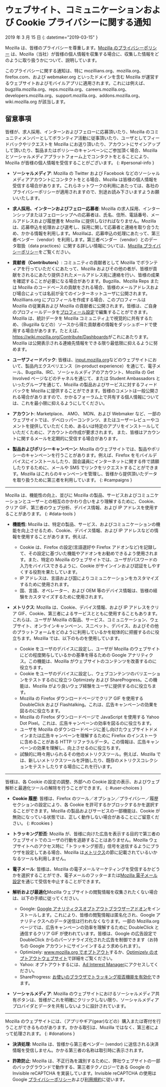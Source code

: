# ウェブサイト、コミュニケーションおよび Cookie プライバシーに関する通知

2019 年 3 月 15 日
{: datetime="2019-03-15" }

Mozilla は、皆様のプライバシーを尊重します。[Mozilla のプライバシーポリシー](https://www.mozilla.org/privacy/) は、Mozilla（当社）が皆様の個人情報を収集する場合に、収集した情報をどのように取り扱うかについて、説明しています。

このプライバシーに関する通知は、特に mozillians.org、mozilla.org、firefox.com、および webmaker.org といったドメインを含む Mozilla が運営するウェブサイトおよびモバイルアプリに適用されます。これには例えば、bugzilla.mozilla.org、reps.mozilla.org、careers.mozilla.org、developers.mozilla.org、support.mozilla.org、addons.mozilla.org、wiki.mozilla.org が該当します。

## 留意事項

皆様が、求人採用、インターンおよびフェローに応募頂いたり、Mozilla のコミュニティメンバーとしてボランティア活動に従事頂いたり、ユーザとしてフィードバックやリクエストを Mozilla にお送り頂いたり、アカウントにサインアップして頂いたり、製品またはポリシーのキャンペーンにご参加頂く場合、Mozilla とソーシャルメディアプラットフォーム上でコンタクトをとることにより、Mozilla が皆様の個人情報を受信することがございます。 
{: #personal-info }

* **ソーシャルメディア**: Mozilla の Twitter および Facebook などのソーシャルメディアアカウントにコンタクトをとる場合、Mozilla は皆様の個人情報を受信する場合があります。これらネットワークの利用にあたっては、各社のプライバシーポリシーが適用されますので、別途お読み下さいますようお願いいたします。

* **求人採用、インターンおよびフェロー応募者**: Mozilla の求人採用、インターンシップまたはフェローシップへの応募者は、氏名、住所、電話番号、メールアドレスおよび履歴書を Mozilla に提供しなければなりません。Mozilla は、応募申込を処理および選考し、採用に関して応募者と連絡を取り合うため、かかる情報を利用します。Mozillaは、応募申込の処理にあたって、第三者ベンダー（vendor）を利用します。第三者ベンダー（vendor）とのデータ取扱（data practices）に関する詳しい情報については、[Mozilla プライバシーポリシー](https://www.mozilla.org/privacy/)をご覧ください。

* **貢献者（Contributors）**: コミュニティの貢献者として Mozilla でボランティアを行っていただくにあたって、Mozilla およびその他の者が、皆様が貢献をされるにあたり提供されたメールアドレス宛に連絡を行い、皆様の成果を確認することが必要になる場合があります。Bugzilla、Mozilla Reps または Mozilla のコードベースの貢献をされる場合、皆様のメールアドレスおよび場合によっては名前が全てのインターネットユーザに公開されます。Mozillians.org にプロフィールを作成する場合、このプロフィールは Mozilla の従業員および Mozilla の貢献者に公開されます。皆様は、ご自身のプロフィールデータを[プロフィール設定](https://mozillians.org/user/edit)で編集することができます。Mozilla は、統計データを Mozilla コミュニティ上で視覚的に共有するため、（Bugzilla などの）ソースから得た貢献者の情報をダッシュボードで使用する場合があります。たとえば、<https://wiki.mozilla.org/Contribute/Dashboards>がこれにあたります。Mozilla は公開表示される連絡先情報をできる限り最低限に抑えるように努めます。

* **ユーザフィードバック**: 皆様は、[input.mozilla.org](https://input.mozilla.org/)などのウェブサイトにおいて、製品内エクスペリエンス（in-product experience）を通じて、電子メール、Bugzilla、IRC、ソーシャルメディアのアカウント、Mozilla の Get Involved ページなどのチャネルを通じて、または Student Ambassadors といったグループを通じて、Mozilla の製品およびサービスに対するフィードバックを Mozilla に提供することができます。皆様のコメントは一般公開される場合がありますので、かかるフォーラム上で共有する個人情報については、これを最小限に抑えるようにしてください。

* **アカウント**: Marketplace、 AMO、 MDN、および Webmaker など、一部のウェブサイトでは、デベロッパーコンテンツ、またはユーザーレビューやコメントを提供していただくため、あるいは特定のアプリをインストールしていただくために、アカウントの作成が要求されます。
また、皆様はアカウントに関するメールを定期的に受信する場合があります。 

* **製品およびポリシーキャンペーン**: Mozilla のウェブサイトでは、製品やポリシーのキャンペーンを行うことがあります。例えば、Firefox をモバイルデバイスにインストールしたり、国会議員にインターネットに関する件で請願したりするために、メールや SMS でリンクをリクエストすることができます。Mozilla はこれらのキャンペーンを管理し、皆様から提供頂いたデータを取り扱うために第三者を利用しています。
{: #campaigns }

---------------------------------------

Mozilla は、機能性の向上、並びに Mozilla の製品、サービスおよびコミュニケーションとユーザーとの相互のかかわり合いをより理解するために、Cookie、クリア GIF、第三者のウェブ分析、デバイス情報、および IP アドレスを使用することがあります。
{: #data-tools }

* **機能性**: Mozilla は、特定の製品、サービス、およびコミュニケーションの機能を向上させるため、Cookie、デバイス情報、および IP アドレスなどの情報を使用することがあります。例えば、
    * Cookie は、Firefox の設定(言語選好や Firefox アドオンなど)を記録して、その設定に基づいた機能やアドオンをお勧めできるよう使用されます。また、特定の Mozilla のウェブサイトでは、ユーザがパスワードの入力をバイパスできるように、Cookie がサインインおよび認証をしやすくする役割を果たしています。
    * IP アドレスは、言語および国によりコミュニケーションをカスタマイズするために使用されます。
    * 国、言語、オペレーター、および OEM 等のデバイス情報は、皆様の経験をカスタマイズするために使用されます。

* **メトリクス**: Mozilla は、Cookie、デバイス情報、および IP アドレスをクリア GIF、Cookie、第三者によるサービスとともに使用することもあります。これらは、ユーザが Mozilla の製品、サービス、コミュニケーション、ウェブサイト、オンラインキャンペーン、スニペット、デバイス、およびその他のプラットフォームをどのように利用しているかを総体的に把握するのに役立ちます。Mozilla では、以下のものを使用しています。
    * Cookie をユーザのデバイスに設定し、ユーザが Mozilla のウェブサイトにどの程度関与しているかの基準を得るための Google アナリティクス。この機能は、Mozilla がウェブサイトのコンテンツを改善するのに役立ちます。
    * Cookie をユーザのデバイスに設定し、ウェブコンテンツのバリエーションをテストするのに役立つ Optimizely および ShareProgress。この機能は、Mozilla がより良いウェブ経験をユーザに提供するのに役立ちます。
    * Mozilla の Firefox ダウンロードページでクリア GIF を使用する DoubleClick および Flashtalking。これは、広告キャンペーンの効果を図るのに役立ちます。
    * Mozilla の Firefox ダウンロードページで JavaScript を使用する Yahoo Dot Pixel。これは、広告キャンペーンの効率を図るのに役立ちます。 
    * ユーザを Mozilla のダウンロードページに差し向けたウェブサイトドメインまたは広告キャンペーンを理解するために Firefox のインストーラに含めることがある HTTP リファラルデータ。この情報は、広告キャンペーンの効果を理解し、向上させるのに役立ちます。
    * 試験的に時々用いられるその他のメトリクスツール。例えば、Mozilla では、新しいメトリクスツールを評価したり、既存のメトリクスコレクションをテストしたりする場合にこれを行います。

---------------------------------------

皆様は、各 Cookie の設定の調整、外部への Cookie 設定の表示、およびウェブ解析と最適化ツールの解除を行うことができます。 
{: #user-choices }

* **Cookie 履歴**: 皆様は、Firefox のツール／オプション／プライバシー／履歴セクションの設定により、各 Cookie を許可するかブロックするかを選択することができます。Mozilla の製品およびサービスの一部機能は、Cookie が無効になっている状態では、正しく動作しない場合があることにご留意ください。
{: #cookies }

* **トラッキング拒否**: Mozilla が、皆様に向けた広告を表示する目的で第三者のウェブサイトでのユーザの行動を追跡することはありません。Mozilla ウェブサイトへのアクセス時に「トラッキング拒否」信号を送信するようにブラウザを設定してある場合、Mozilla は[メトリクス](#data-tools)の節に記載されているいかなるツールも利用しません。

* **電子メール**: 皆様は、Mozilla の電子メールマーケティングを受信するかどうかを選択することができ、電子メールのフッターまたは[Mozilla 電子メール設定](https://www.mozilla.org/newsletter/recovery/)を通じて受信を中止することができます。

* **解析および最適化**Mozilla ウェブサイトの閲覧情報を収集されたくない場合は、以下の手順に従ってください。
    *  Google: [Google アナリティクスオプトアウトブラウザーアドオン](https://tools.google.com/dlpage/gaoptout)をインストールします。これにより、皆様の閲覧情報は匿名化され、Google アナリティクスへのデータ送信は行われなくなります。一部の Mozilla.org ページでは、広告キャンペーンの効率を理解するために DoubleClick と通信するクリア GIF が使われています。皆様は、Google の広告設定で DoubleClick からのパーソナライズ化された広告を制御できます（お持ちの Google アカウントにサインインするよう求められます）。
    *  Optimizely: [www.mozilla.org でオプトアウト](https://www.mozilla.org/?optimizely_opt_out=true)するか、[Optimizely のオプトアウトウェブサイト](https://www.optimizely.com/opt_out)で詳細をご覧ください。
    *  Yahoo: オプトアウトするには、[Ad Interest Manager](https://aim.yahoo.com/aim/us/en/optout/)にアクセスしてください。
    *  ShareProgress: [お使いのブラウザでトラッキング拒否機能を有効化](https://support.mozilla.org/kb/how-do-i-turn-do-not-track-feature)できます。

* **ソーシャルメディア**: Mozilla のウェブサイトにおけるソーシャルメディア共有ボタンは、皆様がこれを明確にクリックしない限り、ソーシャルメディアプロバイダとデータを共有しないように設計されています。

---------------------------------------

Mozilla のウェブサイトには、（アプリやギア(gear)などの）購入または寄付を行うことができるものがあります。かかる取引は、Mozilla ではなく、第三者によって処理されます。 
{: #donations }

* **決済処理**: Mozilla は、皆様から第三者ベンダー (vendor) に送信される決済情報を受信しません。かかる第三者の名称は取引時に表示されます。

* **詐欺防止**: Mozilla は、不正行為を識別するために、弊社ウェブサイトの一部のバックグラウンドで動作する、第三者テクノロジーである Google の Invisible reCAPTCHA を実装しています。Invisible reCAPTCHA の使用は Google [プライバシーポリシー](https://www.google.com/intl/en/policies/privacy/)および[利用規約](https://www.google.com/intl/en/policies/terms/)に従います。
